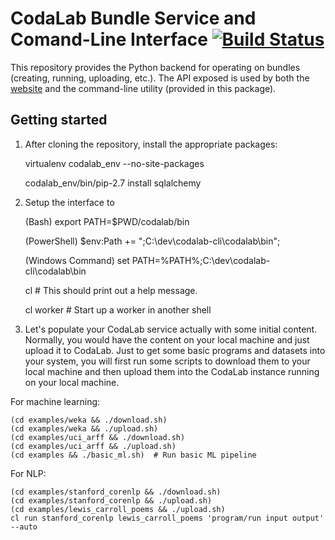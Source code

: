 # CodaLab Bundle Service and Comand-Line Interface [![Build Status](https://travis-ci.org/codalab/codalab-cli.png?branch=master)](https://travis-ci.org/codalab/codalab-cli)

This repository provides the Python backend for operating on bundles (creating,
running, uploading, etc.).  The API exposed is used by both the
[website](https://github.com/codalab/codalab) and the command-line utility
(provided in this package).

## Getting started

1. After cloning the repository, install the appropriate packages:

    virtualenv codalab_env --no-site-packages

    codalab_env/bin/pip-2.7 install sqlalchemy

2. Setup the interface to 

    (Bash)
    export PATH=$PWD/codalab/bin

    (PowerShell)
    $env:Path += ";C:\dev\codalab-cli\codalab\bin";

    (Windows Command)
    set PATH=%PATH%;C:\dev\codalab-cli\codalab\bin
    
    cl  # This should print out a help message.

    cl worker  # Start up a worker in another shell

3. Let's populate your CodaLab service actually with some initial content.
Normally, you would have the content on your local machine and just upload it
to CodaLab.  Just to get some basic programs and datasets into your system, you
will first run some scripts to download them to your local machine and then
upload them into the CodaLab instance running on your local machine.

For machine learning:

    (cd examples/weka && ./download.sh)
    (cd examples/weka && ./upload.sh)
    (cd examples/uci_arff && ./download.sh)
    (cd examples/uci_arff && ./upload.sh)
    (cd examples && ./basic_ml.sh)  # Run basic ML pipeline

For NLP:

    (cd examples/stanford_corenlp && ./download.sh)
    (cd examples/stanford_corenlp && ./upload.sh)
    (cd examples/lewis_carroll_poems && ./upload.sh)
    cl run stanford_corenlp lewis_carroll_poems 'program/run input output' --auto
